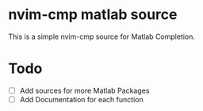 # nvim-cmp matlab source

This is a simple nvim-cmp source for Matlab Completion.

# Todo
- [ ] Add sources for more Matlab Packages
- [ ] Add Documentation for each function
